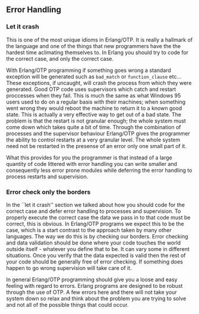 Error Handling
--------------

### Let it crash

This is one of the most unique idioms in Erlang/OTP.  It is really a
hallmark of the language and one of the things that new programmers have
the the hardest time aclimating themselves to. In Erlang you should
try to code for the correct case, and only the correct case.

With Erlang/OTP programming if something goes wrong a standard
exception will be generated such as `bad_match` or `function_clause`
etc... These exceptions, if uncaught, will crash the process from
which they were generated.  Good OTP code uses supervisors which catch
and restart proccesses when they fail. This is much the same as what
Windows 95 users used to do on a regular basis with their machines;
when something went wrong they would reboot the machine to return it
to a known good state. This is actually a very effective way to get
out of a bad state. The problem is that the restart is not granular
enough; the whole system must come down which takes quite a bit of
time. Through the combination of processes and the supervisor
behaviour Erlang/OTP gives the programmer the ability to control
restarts at a very granular level. The whole system need not be
restarted in the presense of an error only one small part of it.

What this provides for you the programmer is that instead of a large
quantity of code littered with error handling you can write smaller
and consequently less error prone modules while deferring the error
handling to process restarts and supervision.

### Error check only the borders

In the ``let it crash'' section we talked about how you should code
for the correct case and defer error handling to processes and
supervision. To properly execute the correct case the data we pass in
to that code must be correct, this is obvious. In Erlang/OTP programs
we expect this to be the case, which is a start contrast to the
approach taken by many other languages. The way we do this is by
checking our borders. Error checking and data validation should be
done where your code touches the world outside itself - whatever you define
that to be. It can vary some in different situations. Once you verify
that the data expected is valid then the rest of your code should be
generally free of error checking. If something does happen to go
wrong supervision will take care of it.

In general Erlang/OTP programming should give you a loose and easy
feeling with regard to errors. Erlang programs are designed to be
robust through the use of OTP. A few errors here and there will not
take your system down so relax and think about the problem you are
trying to solve and not all of the possible things that could occur.
